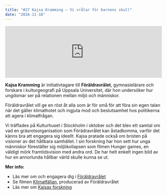 ```yaml
---
title: "#27 Kajsa Kramming – Vi vrålar för barnens skull"
date: "2016-11-18"
---
```


<iframe width="100%" height="166" scrolling="no" frameborder="no" src="https://w.soundcloud.com/player/?url=https%3A//api.soundcloud.com/tracks/293636001&amp;color=001665&amp;auto_play=false&amp;hide_related=false&amp;show_comments=true&amp;show_user=true&amp;show_reposts=false"></iframe>

**Kajsa Kramming** är initiativtagare till **Föräldravrålet**, gymnasielärare och forskare i kulturgeografi på Uppsala Universitet, där hon undersöker hur ungdomar ser på relationen mellan miljö och människor.

Föräldravrålet vill ge en röst åt alla som är för små för att föra sin egen talan när det gäller klimathotet och ingjuta mod och beslutsamhet hos politikerna att agera i klimatfrågan.

Vi träffades på Kulturhuset i Stockholm i oktober och det blev ett samtal om vad en gräsrotsorganisation som Förädravrålet kan åstadkomma, varför det känns bra att engagera sig ideellt. Kajsa pratade också om bristen på visioner av det hållbara samhället. I sin forskning har hon sett hur unga människor föreställer sig miljökollapsen som filmen Hunger games, en väldigt mörk framtidsvision med andra ord. De har helt enkelt ingen bild av hur en annorlunda hållbar värld skulle kunna se ut.

**Mer info:**

- Läs mer om och engagera dig i [Föräldravrålet](http://www.foraldravralet.se/)
- Se filmen [Klimatfällan](https://www.youtube.com/watch?v=rr9BoEnTSTE), producerad av Föräldravrålet
- Läs mer om [Kajsas forskning](https://yreint.exposure.co/do-children-understand-esd)
